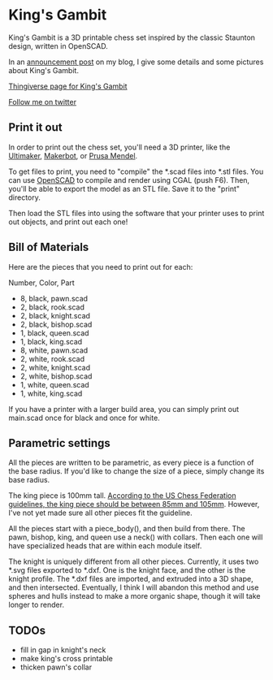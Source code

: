 King's Gambit
=============

King's Gambit is a 3D printable chess set inspired by the classic Staunton design, written in OpenSCAD.

In an [announcement post](http://iamwil.posterous.com/designing-kings-gambit-and-using-openscad) on my blog, I give some details and some pictures about King's Gambit. 

[Thingiverse page for King's Gambit](http://www.thingiverse.com/thing:15388)

[Follow me on twitter](http://twitter.com/iamwil)


Print it out
------------

In order to print out the chess set, you'll need a 3D printer, like the [Ultimaker](http://blog.ultimaker.com/), [Makerbot](http://makerbot.com), or [Prusa Mendel](http://www.makergear.com/products/3d-printers).

To get files to print, you need to "compile" the *.scad files into *.stl files. You can use [OpenSCAD](http://openscad.org) to compile and render using CGAL (push F6). Then, you'll be able to export the model as an STL file. Save it to the "print" directory.

Then load the STL files into using the software that your printer uses to print out objects, and print out each one!

Bill of Materials
-----------------

Here are the pieces that you need to print out for each:

Number, Color, Part

- 8, black, pawn.scad
- 2, black, rook.scad
- 2, black, knight.scad
- 2, black, bishop.scad
- 1, black, queen.scad
- 1, black, king.scad
- 8, white, pawn.scad
- 2, white, rook.scad
- 2, white, knight.scad
- 2, white, bishop.scad
- 1, white, queen.scad
- 1, white, king.scad

If you have a printer with a larger build area, you can simply print out main.scad once for black and once for white.

Parametric settings
-------------------

All the pieces are written to be parametric, as every piece is a function of the base radius. If you'd like to change the size of a piece, simply change its base radius.

The king piece is 100mm tall. [According to the US Chess Federation guidelines, the king piece should be between 85mm and 105mm](http://en.wikipedia.org/wiki/Chess_piece#Chess_sets). However, I've not yet made sure all other pieces fit the guideline.

All the pieces start with a piece_body(), and then build from there. The pawn, bishop, king, and queen use a neck() with collars. Then each one will have specialized heads that are within each module itself.

The knight is uniquely different from all other pieces. Currently, it uses two *.svg files exported to *.dxf. One is the knight face, and the other is the knight profile. The *.dxf files are imported, and extruded into a 3D shape, and then intersected. Eventually, I think I will abandon this method and use spheres and hulls instead to make a more organic shape, though it will take longer to render.

TODOs
-----

- fill in gap in knight's neck
- make king's cross printable
- thicken pawn's collar
